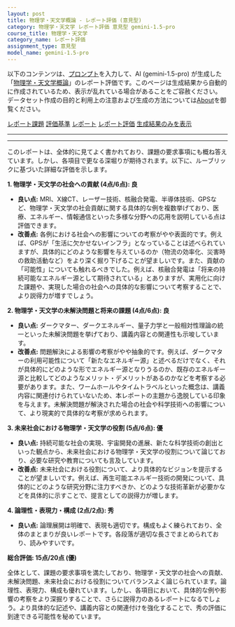 ```yaml
---
layout: post
title: 物理学・天文学概論 - レポート評価 (意見型)
category: 物理学・天文学 レポート評価 意見型 gemini-1.5-pro
course_title: 物理学・天文学
category_name: レポート評価
assignment_type: 意見型
model_name: gemini-1.5-pro
---
```


以下のコンテンツは、[プロンプト](https://github.com/takedatoshiyuki/synthetic_assignments/tree/main/generated/物理学・天文学/gemini-1.5-pro/prompt_レポート評価-意見型.md)を入力して、AI (gemini-1.5-pro) が生成した「[物理学・天文学概論](/contents/物理学・天文学/)」のレポート評価です。このページは生成結果から自動的に作成されているため、表示が乱れている場合があることをご容赦ください。
データセット作成の目的と利用上の注意および生成の方法については[About](/About)を御覧ください。

[レポート課題](../レポート課題-意見型)
[評価基準](../評価基準-意見型)
[レポート](../レポート-意見型)
[レポート評価](../レポート評価-意見型)
[生成結果のみを表示](https://github.com/takedatoshiyuki/synthetic_assignments/tree/main/generated/物理学・天文学/gemini-1.5-pro/レポート評価-意見型.md)
  

***
***
  
このレポートは、全体的に見てよく書かれており、課題の要求事項にも概ね答えています。しかし、各項目で更なる深堀りが期待されます。以下に、ルーブリックに基づいた詳細な評価を示します。

**1. 物理学・天文学の社会への貢献 (4点/6点): 良**

* **良い点:** MRI、X線CT、レーザー技術、核融合発電、半導体技術、GPSなど、物理学・天文学の社会貢献に関する具体的な例を複数挙げており、医療、エネルギー、情報通信といった多様な分野への応用を説明している点は評価できます。
* **改善点:** 各例における社会への影響についての考察がやや表面的です。例えば、GPSが「生活に欠かせないインフラ」となっていることは述べられていますが、具体的にどのような影響を与えているのか（物流の効率化、災害時の救助活動など）をより深く掘り下げることが望ましいです。また、貢献の「可能性」についても触れるべきでした。例えば、核融合発電は「将来の持続可能なエネルギー源として期待されている」とありますが、実用化に向けた課題や、実現した場合の社会への具体的な影響について考察することで、より説得力が増すでしょう。

**2. 物理学・天文学の未解決問題と将来の課題 (4点/6点): 良**

* **良い点:** ダークマター、ダークエネルギー、量子力学と一般相対性理論の統一といった未解決問題を挙げており、講義内容との関連性も示唆しています。
* **改善点:** 問題解決による影響の考察がやや抽象的です。例えば、ダークマターの利用可能性について「新たなエネルギー源」と述べるだけでなく、それが具体的にどのような形でエネルギー源となりうるのか、既存のエネルギー源と比較してどのようなメリット・デメリットがあるのかなどを考察する必要があります。また、ワームホールやタイムトラベルといった概念は、講義内容に関連付けられていないため、本レポートの主題から逸脱している印象を与えます。未解決問題が解決された場合の社会や科学技術への影響について、より現実的で具体的な考察が求められます。

**3. 未来社会における物理学・天文学の役割 (5点/6点): 優**

* **良い点:** 持続可能な社会の実現、宇宙開発の進展、新たな科学技術の創出といった観点から、未来社会における物理学・天文学の役割について論じており、必要な研究や教育についても言及しています。
* **改善点:**  未来社会における役割について、より具体的なビジョンを提示することが望ましいです。例えば、再生可能エネルギー技術の開発について、具体的にどのような研究分野に注力すべきか、どのような技術革新が必要かなどを具体的に示すことで、提言としての説得力が増します。

**4. 論理性・表現力・構成 (2点/2点): 秀**

* **良い点:** 論理展開は明確で、表現も適切です。構成もよく練られており、全体のまとまりが良いレポートです。各段落が適切な長さでまとめられており、読みやすいです。


**総合評価: 15点/20点 (優)**

全体として、課題の要求事項を満たしており、物理学・天文学の社会への貢献、未解決問題、未来社会における役割についてバランスよく論じられています。論理性、表現力、構成も優れています。しかし、各項目において、具体的な例や影響の考察をより深掘りすることで、さらに説得力のあるレポートになるでしょう。より具体的な記述や、講義内容との関連付けを強化することで、秀の評価に到達できる可能性を秘めています。
